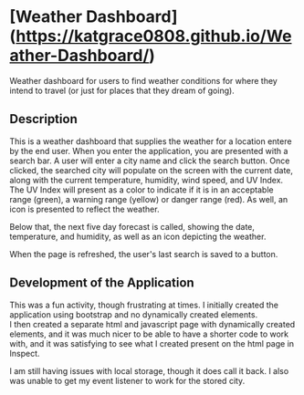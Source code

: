# [Weather Dashboard] (https://katgrace0808.github.io/Weather-Dashboard/)

Weather dashboard for users to find weather conditions for where they intend to travel (or just for places that they dream of going).

## Description

This is a weather dashboard that supplies the weather for a location entere by the end user.  When you enter the application,
you are presented with a search bar.  A user will enter a city name and click the search button.  Once clicked, the searched 
city will populate on the screen with the current date, along with the current temperature, humidity, wind speed, and UV Index.  
The UV Index will present as a color to indicate if it is in an acceptable range (green), a warning range (yellow) or danger range (red).
As well, an icon is presented to reflect the weather.

Below that, the next five day forecast is called, showing the date, temperature, and humidity, as well as an icon depicting the weather.  

When the page is refreshed, the user's last search is saved to a button.

## Development of the Application

This was a fun activity, though frustrating at times.  I initially created the application using bootstrap and no dynamically created elements.  
I then created a separate html and javascript page with dynamically created elements, and it was much nicer to be able to have a shorter 
code to work with, and it was satisfying to see what I created present on the html page in Inspect.  

I am still having issues with local storage, though it does call it back.  I also was unable to get my event listener to work for the stored
city.  